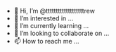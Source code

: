 - 👋 Hi, I’m @tttttttttttttttttttrew
- 👀 I’m interested in ...
- 🌱 I’m currently learning ...
- 💞️ I’m looking to collaborate on ...
- 📫 How to reach me ...

<!---
tttttttttttttttttttrew/tttttttttttttttttttrew is a ✨ special ✨ repository because its `README.md` (this file) appears on your GitHub profile.
You can click the Preview link to take a look at your changes.
--->
